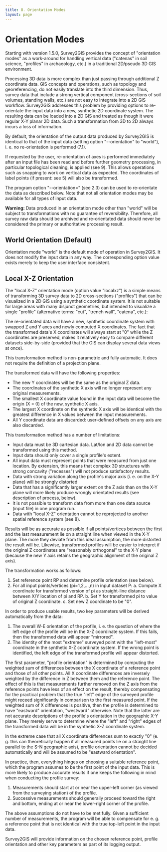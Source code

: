 ```yaml
---
title: 8. Orientation Modes
layout: page
---
```


# Orientation Modes

Starting with version 1.5.0, Survey2GIS provides the concept of "orientation modes" as a work-around for handling vertical data ("catenas" in soil science, "profiles" in archaeology, etc.) in a traditional 2D/pseudo 3D GIS environment.

Processing 3D data is more complex than just passing through additional Z coordinate data. GIS concepts and operations, such as topology and georeferencing, do not easily translate into the third dimension. Thus, survey data that include a strong vertical component (cross-sections of soil volumes, standing walls, etc.) are not easy to integrate into a 2D GIS workflow. Survey2GIS addresses this problem by providing options to re-orientate the input data into a new, synthetic 2D coordinate system. The resulting data can be loaded into a 2D GIS and treated as though it were regular X-Y planar 2D data. Such a transformation from 3D to 2D always incurs a loss of information.

By default, the orientation of the output data produced by Survey2GIS is identical to that of the input data (setting option "--orientation" to "world"), i. e. no re-orientation is performed (7.1).

If requested by the user, re-orientation of axes is performed immediately after an input file has been read and before further geometry processing, in particular topological cleaning, is applied (see 9). This allows operations such as snapping to work on vertical data as expected. The coordinates of label points (if present: see 5) will also be transformed.

The program option "--orientation=" (see 2.3) can be used to re-orientate the data as described below. Note that not all orientation modes may be available for all types of input data.

**Warning:** Data produced in an orientation mode other than "world" will be subject to transformations with no guarantee of reversibility. Therefore, all survey raw data should be archived and re-orientated data should never be considered the primary or authoritative processing result.

## World Orientation (Default)

Orientation mode "world" is the default mode of operation in Survey2GIS. It does not modify the input data in any way. The corresponding option value exists merely to keep the user interface consistent.

## Local X-Z Orientation

The "local X-Z" orientation mode (option value "localxz") is a simple means of transforming 3D survey data to 2D cross-sections ("profiles") that can be visualized in a 2D GIS using a synthetic coordinate system. It is not suitable for large areas with many disjunct geometries, but intended to visualize a single "profile" (alternative terms: "cut", "trench wall", "catena", etc.):

The re-orientated data will have a new, synthetic coordinate system with swapped Z and Y axes and newly computed X coordinates. The fact that the transformed data's X coordinates will always start at "0" while the Z coordinates are preserved, makes it relatively easy to compare different datasets side-by-side (provided that the GIS can display several data views at once).

This transformation method is non-parametric and fully automatic. It does not require the definition of a projection plane.

The transformed data will have the following properties:

- The new Y coordinates will be the same as the original Z data.
- The coordinates of the synthetic X axis will no longer represent any original measurements.
- The smallest X coordinate value found in the input data will become the origin (X = 0) of the new, synthetic X axis.
- The largest X coordinate on the synthetic X axis will be identical with the greatest difference in X values between the input measurements.
- All Y coordinate data are discarded: user-defined offsets on any axis are also discarded.

This transformation method has a number of limitations:

- Input data must be 3D cartesian data. Lat/lon and 2D data cannot be transformed using this method.
- Input data should only cover a single profile's extent.
- All input data must represent points that were measured from just one location. By extension, this means that complex 3D structures with strong concavity ("recesses") will not produce satisfactory results.
- Data with strong variation along the profile's major axis (i. e. on the X-Y plane) will be strongly distorted
- Data that has a significantly larger extent on the Z axis than on the X-Y plane will more likely produce wrongly orientated results (see description of process, below).
- It is not possible to transform data from more than one data source (input file) in one program run.
- Data with "local X-Z" orientation cannot be reprojected to another spatial reference system (see 8).

Results will be as accurate as possible if all points/vertices between the first and the last measurement lie on a straight line when viewed in the X-Y plane. The more they deviate from this ideal assumption, the more distorted the result will be. Likewise, transformed profiles will be easier to interpret if the original Z coordinates are "reasonably orthogonal" to the X-Y plane (because the new Y axis retains the geographic alignment of the original Z axis).

The transformation works as follows:

1. Set reference point RP and determine profile orientation (see below).
2. For all input points/vertices (pi=1,2,...,n) in input dataset P:
   a. Compute X coordinate for transformed version of pi as straight-line distance between X/Y location of pi and RP.
   b. Set Y for transformed pi to value of original Z coordinate.
   c. Set new Z coordinate to be "0".

In order to produce usable results, two key parameters will be derived automatically from the data:

1. The overall W-E orientation of the profile, i. e. the question of where the left edge of the profile will be in the X-Z coordinate system. If this fails, then the transformed data will appear "mirrored".
2. The identity of the most "extreme" surveyed point with the "left-most" coordinate in the synthetic X-Z coordinate system. If the wrong point is identified, the left edge of the transformed profile will appear distorted.

The first parameter, "profile orientation" is determined by computing the weighted sum of differences between the X coordinate of a reference point and those of all other points. All X coordinate differences are inversely weighted by the difference in Z between them and the reference point. The effect of this is that measurements further removed on the Z axis from the reference points have less of an effect on the result, thereby compensating for the practical problem that the true "left" edge of the surveyed profile might receed significantly in comparison to the first measured point. If the weighted sum of X differences is positive, then the profile is determined to have "eastward" orientation, "westward" otherwise. Note that the latter are not accurate descriptions of the profile's orientation in the geographic X-Y plane. They merely serve to determine where the "left" and "right" edges of the transformed data will be in the synthetic X-Z coordinate system.

In the extreme case that all X coordinate differences sum to exactly "0" (e. g. this can theoretically happen if all measured points lie on a straight line parallel to the S-N geographic axis), profile orientation cannot be decided automatically and will be assumed to be "eastward orientation".

In practice, then, everything hinges on choosing a suitable reference point, which the program assumes to be the first point of the input data. This is more likely to produce accurate results if one keeps the following in mind when conducting the profile survey:

1. Measurements should start at or near the upper-left corner (as viewed from the surveying station) of the profile.
2. Successive measurements should generally proceed toward the right and bottom, ending at or near the lower-right corner of the profile.

The above assumptions do not have to be met fully. Given a sufficient number of measurements, the program will be able to compensate for e. g. a reference point that is not identical with the true top-left point in the input data.

Survey2GIS will provide information on the chosen reference point, profile orientation and other key parameters as part of its logging output.